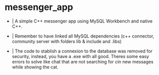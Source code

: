 # messenger_app
* | A simple C++ messenger app using MySQL Workbench and native C++.

* | Remember to have linked all MySQL dependencies (c++ connector, community server with folders lib & include and .libs)

* | The code to stablish a connexion to the database was removed for security, instead, you have a .exe with all good. Theres some easy errors to solve like chat that are not searching for cin new messages while showing the cat.
